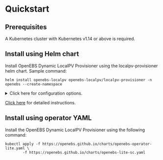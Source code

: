 # Quickstart

## Prerequisites

A Kubernetes cluster with Kubernetes v1.14 or above is required.

## Install using Helm chart
Install OpenEBS Dynamic LocalPV Provisioner using the localpv-provisioner helm chart. Sample command:
```console
helm install openebs-localpv openebs-localpv/localpv-provisioner -n openebs --create-namespace
```
	
<details>
  <summary>Click here for configuration options.</summary>

  1. Install OpenEBS Dynamic LocalPV Provisioner without NDM. 
     
     You may choose to exclude the NDM subchart from installation if...
     - you want to only use OpenEBS LocalPV Hostpath
     - you already have NDM installed. Check if NDM pods exist with the command `kubectl get pods -n openebs -l 'openebs.io/component-name in (ndm, ndm-operator)'`

```console
helm install openebs-localpv openebs-localpv/localpv-provisioner -n openebs --create-namespace \
	--set openebsNDM.enabled=false
```
  2. Install the OpenEBS Dynamic LocalPV Provisioner with a custom hostpath directory. 
     This will change the `BasePath` value for the 'openebs-hostpath' storageClass.
```console
helm install openebs-localpv openebs-localpv/localpv-provisioner -n openebs --create-namespace \
	--set hostpathClass.basePath=<custom-hostpath>
```
</details>

[Click here](https://openebs.github.io/dynamic-localpv-provisioner/) for detailed instructions.

## Install using operator YAML
Install the OpenEBS Dynamic LocalPV Provisioner using the following command:
```console
kubectl apply -f https://openebs.github.io/charts/openebs-operator-lite.yaml \
		-f https://openebs.github.io/charts/openebs-lite-sc.yaml
```
